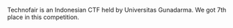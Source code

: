 Technofair is an Indonesian CTF held by Universitas Gunadarma. We got 7th place in this competition.
